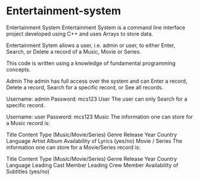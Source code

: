 # Entertainment-system
Entertainment System
Entertainment System is a command line interface project developed using C++ and uses Arrays to store data.

Entertainment Sytem allows a user, i.e. admin or user, to either Enter, Search, or Delete a record of a Music, Movie or Series.

This code is written using a knowledge of fundamental programming concepts.

Admin
The admin has full access over the system and can Enter a record, Delete a record, Search for a specific record, or See all records.

Username: admin
Password: mcs123
User
The user can only Search for a specific record.

Username: user
Password: mcs123
Music
The information one can store for a Music record is:

Title
Content Type (Music/Movie/Series)
Genre
Release Year
Country
Language
Artist
Album
Availability of Lyrics (yes/no)
Movie / Series
The information one can store for a Movie/Series record is:

Title
Content Type (Music/Movie/Series)
Genre
Release Year
Country
Language
Leading Cast Member
Leading Crew Member
Availability of Subtitles (yes/no)
